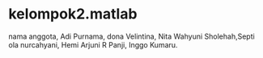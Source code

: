 # kelompok2.matlab
nama anggota, Adi Purnama, dona Velintina, Nita Wahyuni Sholehah,Septi ola nurcahyani, Hemi Arjuni R Panji, Inggo Kumaru.
